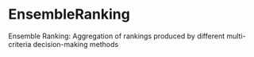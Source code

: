 # EnsembleRanking
Ensemble Ranking: Aggregation of rankings produced by different multi-criteria decision-making methods
